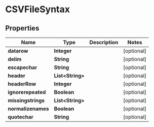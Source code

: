 

# CSVFileSyntax

## Properties

Name | Type | Description | Notes
------------ | ------------- | ------------- | -------------
**datarow** | **Integer** |  |  [optional]
**delim** | **String** |  |  [optional]
**escapechar** | **String** |  |  [optional]
**header** | **List&lt;String&gt;** |  |  [optional]
**headerRow** | **Integer** |  |  [optional]
**ignorerepeated** | **Boolean** |  |  [optional]
**missingstrings** | **List&lt;String&gt;** |  |  [optional]
**normalizenames** | **Boolean** |  |  [optional]
**quotechar** | **String** |  |  [optional]



